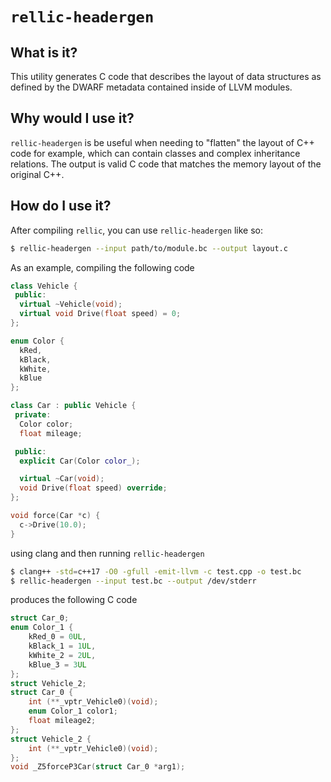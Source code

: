 # `rellic-headergen`

## What is it?
This utility generates C code that describes the layout of data structures as defined by the DWARF metadata contained inside of LLVM modules.

## Why would I use it?
`rellic-headergen` is be useful when needing to "flatten" the layout of C++ code for example, which can contain classes and complex inheritance relations. The output is valid C code that matches the memory layout of the original C++.

## How do I use it?
After compiling `rellic`, you can use `rellic-headergen` like so:
```sh
$ rellic-headergen --input path/to/module.bc --output layout.c
```

As an example, compiling the following code
```c++
class Vehicle {
 public:
  virtual ~Vehicle(void);
  virtual void Drive(float speed) = 0;
};

enum Color {
  kRed,
  kBlack,
  kWhite,
  kBlue
};

class Car : public Vehicle {
 private:
  Color color;
  float mileage;

 public:
  explicit Car(Color color_);

  virtual ~Car(void);
  void Drive(float speed) override;
};

void force(Car *c) {
  c->Drive(10.0);
}
```
using clang and then running `rellic-headergen`
```sh
$ clang++ -std=c++17 -O0 -gfull -emit-llvm -c test.cpp -o test.bc
$ rellic-headergen --input test.bc --output /dev/stderr
```
produces the following C code
```c
struct Car_0;
enum Color_1 {
    kRed_0 = 0UL,
    kBlack_1 = 1UL,
    kWhite_2 = 2UL,
    kBlue_3 = 3UL
};
struct Vehicle_2;
struct Car_0 {
    int (**_vptr_Vehicle0)(void);
    enum Color_1 color1;
    float mileage2;
};
struct Vehicle_2 {
    int (**_vptr_Vehicle0)(void);
};
void _Z5forceP3Car(struct Car_0 *arg1);
```
